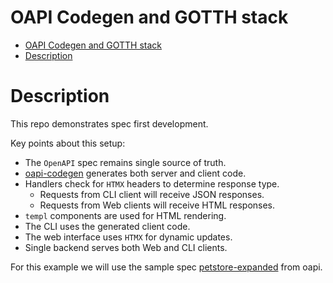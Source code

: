 # OAPI Codegen and GOTTH stack

- [OAPI Codegen and GOTTH stack](#oapi-codegen-and-gotth-stack)
- [Description](#description)

# Description

This repo demonstrates spec first development.

Key points about this setup:

- The `OpenAPI` spec remains single source of truth.
- [oapi-codegen](https://github.com/oapi-codegen/oapi-codegen/tree/main) generates both server and client code.
- Handlers check for `HTMX` headers to determine response type.
  - Requests from CLI client will receive JSON responses.
  - Requests from Web clients will receive HTML responses.
- `templ` components are used for HTML rendering.
- The CLI uses the generated client code.
- The web interface uses `HTMX` for dynamic updates.
- Single backend serves both Web and CLI clients.

For this example we will use the sample spec [petstore-expanded](https://github.com/oapi-codegen/oapi-codegen/blob/main/examples/petstore-expanded/petstore-expanded.yaml) from oapi.
